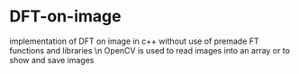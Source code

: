 # DFT-on-image
implementation of DFT on image in c++ without use of premade FT functions and libraries \n
OpenCV is used to read images into an array or to show and save images
